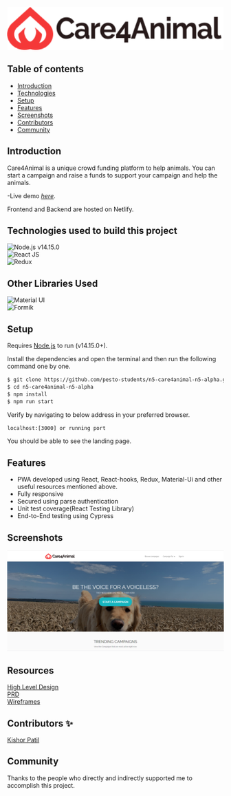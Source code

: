 <p align="center">
        <img src="./src/assets/images/Logo.png" height="100">
</p>

## Table of contents

- [Introduction](#intro)
- [Technologies](#technologies)
- [Setup](#setup)
- [Features](#features)
- [Screenshots](#screenshots)
- [Contributors](#contributors)
- [Community](#Community)

## Introduction

Care4Animal is a unique crowd funding platform to help animals. You can start a campaign and raise a funds to support your campaign and help the animals.

-Live demo [_here_](https://upbeat-wilson-0d8b2a.netlify.app/).

Frontend and Backend are hosted on Netlify.

## Technologies used to build this project

![Node.js **v14.15.0**](https://img.shields.io/badge/Netlify-00C7B7?style=for-the-badge&logo=netlify&logoColor=white)\
![React JS](https://img.shields.io/badge/React-20232A?style=for-the-badge&logo=react&logoColor=61DAFB)\
![Redux](https://img.shields.io/badge/Redux-593D88?style=for-the-badge&logo=redux&logoColor=white)

## Other Libraries Used

![Material UI](https://img.shields.io/badge/Material--UI-0081CB?style=for-the-badge&logo=material-ui&logoColor=white)\
![Formik](https://img.shields.io/badge/Formik-0081CB?style=for-the-badge&logo=Formik&logoColor=white)

## Setup

Requires [Node.js](https://nodejs.org/) to run (v14.15.0+).

Install the dependencies and open the terminal and then run the following command one by one.

```sh
$ git clone https://github.com/pesto-students/n5-care4animal-n5-alpha.git
$ cd n5-care4animal-n5-alpha
$ npm install
$ npm run start
```

Verify by navigating to below address in your preferred browser.

```sh
localhost:[3000] or running port
```

You should be able to see the landing page.

## Features

- PWA developed using React, React-hooks, Redux, Material-Ui and other useful resources mentioned above.
- Fully responsive
- Secured using parse authentication
- Unit test coverage(React Testing Library)
- End-to-End testing using Cypress

## Screenshots

![Example screenshot](./src/readme_assets/home_page.PNG)

## Resources

<a href="https://drive.google.com/file/d/1Ab8ORPkrZJZ_in82XbpN8cbiblNGpSy3/view?usp=sharing">High Level Design</a>\
<a href="https://drive.google.com/file/d/1wMIJxOPeJjoOq6po2TqHuTcalEfV9ZBT/view?usp=sharing"> PRD </a>\
<a href="https://drive.google.com/file/d/1u_vg7Khu_3Vhy2XMWvcBQwjrSkml8ZFJ/view?usp=sharing"> Wireframes</a>

## Contributors ✨

<a href="https://github.com/iamkishorp"><img src="" width="100px;" alt=""/>Kishor Patil</a>

## Community

Thanks to the people who directly and indirectly supported me to accomplish this project.
